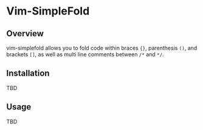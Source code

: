 Vim-SimpleFold
==============

Overview
--------

vim-simplefold allows you to fold code within braces `{}`, parenthesis `()`, 
and brackets `[]`, as well as multi line comments between `/*` and `*/`.

Installation
------------

TBD

Usage
-----

TBD
